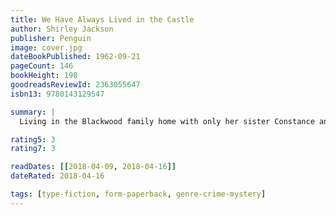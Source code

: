 ```yaml
---
title: We Have Always Lived in the Castle
author: Shirley Jackson
publisher: Penguin
image: cover.jpg
dateBookPublished: 1962-09-21
pageCount: 146
bookHeight: 198
goodreadsReviewId: 2363055647
isbn13: 9780143129547

summary: |
  Living in the Blackwood family home with only her sister Constance and her Uncle Julian for company, Merricat just wants to preserve their delicate way of life. But ever since Constance was acquitted of murdering the rest of the family, the world isn't leaving the Blackwoods alone. And when Cousin Charles arrives, armed with overtures of friendship and a desperate need to get into the safe, Merricat must do everything in her power to protect the remaining family.

rating5: 3
rating7: 3

readDates: [[2018-04-09, 2018-04-16]]
dateRated: 2018-04-16

tags: [type-fiction, form-paperback, genre-crime-mystery]
---
```

